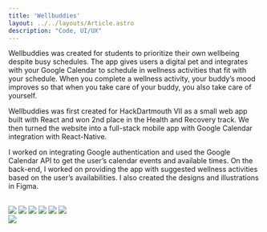 ```yaml
---
title: 'Wellbuddies'
layout: ../../layouts/Article.astro
description: "Code, UI/UX"
---
```


Wellbuddies was created for students to prioritize their own wellbeing despite busy schedules. The app gives users a digital pet and integrates with your Google Calendar to schedule in wellness activities that fit with your schedule. When you complete a wellness activity, your buddy’s mood improves so that when you take care of your buddy, you also take care of yourself.

Wellbuddies was first created for HackDartmouth VII as a small web app built with React and won 2nd place in the Health and Recovery track. We then turned the website into a full-stack mobile app with Google Calendar integration with React-Native.

I worked on integrating Google authentication and used the Google Calendar API to get the user’s calendar events and available times. On the back-end, I worked on providing the app with suggested wellness activities based on the user’s availabilities. I also created the designs and illustrations in Figma.

<br />
<div class="space-y-4 p-2">
  <div class="grid grid-cols-2 gap-5">
    <img src="/assets/wellbuddies/welcome.gif">
    <img src="/assets/wellbuddies/onboard.gif">
    <img src="/assets/wellbuddies/activity.gif">
    <img src="/assets/wellbuddies/buddy.png">
    <img src="/assets/wellbuddies/calendar.png">
    <img src="/assets/wellbuddies/home.png">
  </div>
  <img src="/assets/wellbuddies/animals.png">

</div>
